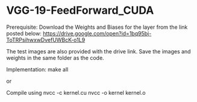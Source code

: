 # VGG-19-FeedForward_CUDA
 
Prerequisite:
Download the Weights and Biases for the layer from the link posted below:
https://drive.google.com/open?id=1bq95bj-ToTRPsihwxwDvefUWBcK-o1L9

The test images are also provided with the drive link.
Save the images and weights in the same folder as the code.

Implementation:
make all

or

Compile using nvcc -c kernel.cu 
nvcc -o kernel kernel.o
